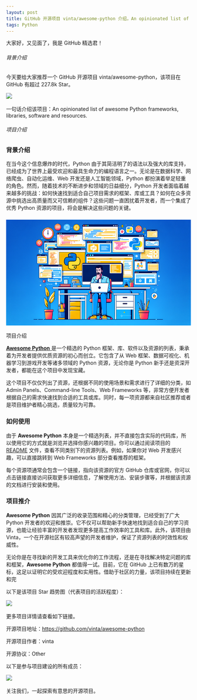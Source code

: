 ```yaml
---
layout: post
title: GitHub 开源项目 vinta/awesome-python 介绍，An opinionated list of awesome Python frameworks, libraries, software and resources.
tags: Python
---
```


大家好，又见面了，我是 GitHub 精选君！

###### 背景介绍

今天要给大家推荐一个 GitHub 开源项目 vinta/awesome-python，该项目在 GitHub 有超过 227.8k Star。

![](https://stats.deeptrain.net/repo/vinta/awesome-python/?theme=light)

一句话介绍该项目：An opinionated list of awesome Python frameworks, libraries, software and resources.





###### 项目介绍

### 背景介绍

在当今这个信息爆炸的时代，Python 由于其简洁明了的语法以及强大的库支持，已经成为了世界上最受欢迎和最具生命力的编程语言之一。无论是在数据科学、网络爬虫、自动化运维、Web 开发还是人工智能领域，Python 都扮演着举足轻重的角色。然而，随着技术的不断进步和领域的日益细分，Python 开发者面临着越来越多的挑战：如何快速找到适合自己项目需求的框架、库或工具？如何在众多资源中挑选出高质量而又可信赖的组件？这些问题一直困扰着开发者，而一个集成了优秀 Python 资源的项目，将会是解决这些问题的关键。

### 

![](https://raw.githubusercontent.com/ZhuPeng/pic/master/mac/compress_tmp-168d184ccb9865396250fbc0d7dc958e.png)

项目介绍

[ **Awesome Python** ](https://github.com/vinta/awesome-python) 是一个精选的 Python 框架、库、软件以及资源的列表，秉承着为开发者提供优质资源的初心而创立。它包含了从 Web 框架、数据可视化、机器学习到游戏开发等诸多领域的 Python 资源，无论你是 Python 新手还是资深开发者，都能在这个项目中发现宝藏。

这个项目不仅仅列出了资源，还根据不同的使用场景和需求进行了详细的分类，如 Admin Panels、Command-line Tools、Web Frameworks 等，非常方便开发者根据自己的需求快速找到合适的工具或库。同时，每一项资源都来自社区推荐或者是项目维护者精心挑选，质量较为可靠。

### 如何使用

由于 **Awesome Python** 本身是一个精选列表，并不直接包含实际的代码库，所以使用它的方式就是浏览并选择你感兴趣的项目。你可以通过阅读项目的 [README](https://github.com/vinta/awesome-python) 文件，查看不同类别下的资源列表。例如，如果你对 Web 开发感兴趣，可以直接跳转到 Web Frameworks 部分查看推荐的框架。

每个资源项通常会包含一个链接，指向该资源的官方 GitHub 仓库或官网，你可以点击链接直接访问获取更多详细信息，了解使用方法、安装步骤等，并根据该资源的文档进行安装和使用。

### 项目推介

**Awesome Python** 因其广泛的收录范围和精心的分类管理，已经受到了广大 Python 开发者的欢迎和推崇。它不仅可以帮助新手快速地找到适合自己的学习资源，也能让经验丰富的开发者发现更多提高工作效率的工具和库。此外，该项目由 Vinta，一个在开源社区有较高声望的开发者维护，保证了资源列表的时效性和权威性。

无论你是在寻找新的开发工具来优化你的工作流程，还是在寻找解决特定问题的库和框架，**Awesome Python** 都值得一试。目前，它在 GitHub 上已有数万的星标，这足以证明它的受欢迎程度和实用性。借助于社区的力量，该项目持续在更新和完

以下是该项目 Star 趋势图（代表项目的活跃程度）：

![](https://api.star-history.com/svg?repos=vinta/awesome-python&type=Timeline)

更多项目详情请查看如下链接。

开源项目地址：https://github.com/vinta/awesome-python 

开源项目作者：vinta

开源协议：Other

以下是参与项目建设的所有成员：

![](https://contrib.rocks/image?repo=vinta/awesome-python)

关注我们，一起探索有意思的开源项目。

